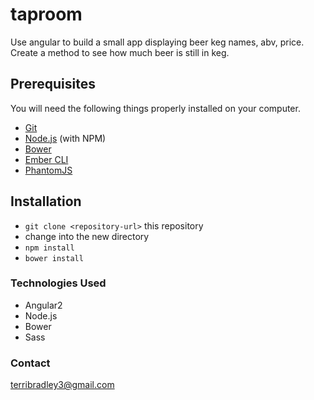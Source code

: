 # taproom
Use angular to build a small app displaying beer keg names, abv, price. Create a method to see how much beer is still in keg.

## Prerequisites

You will need the following things properly installed on your computer.

* [Git](http://git-scm.com/)
* [Node.js](http://nodejs.org/) (with NPM)
* [Bower](http://bower.io/)
* [Ember CLI](http://ember-cli.com/)
* [PhantomJS](http://phantomjs.org/)

## Installation

* `git clone <repository-url>` this repository
* change into the new directory
* `npm install`
* `bower install`


### Technologies Used

* Angular2
* Node.js
* Bower
* Sass

### Contact
 terribradley3@gmail.com

